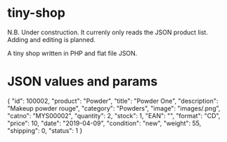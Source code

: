 # tiny-shop

N.B. Under construction. It currenly only reads the JSON product list. Adding and editing is planned.
 
A tiny shop written in PHP and flat file JSON.

# JSON values and params

{
   "id": 100002,
   "product": "Powder",
   "title": "Powder One",
	  "description": "Makeup powder rouge",
	  "category": "Powders",
	  "image": "images/.png",
   "catno": "MYS00002",
	  "quantity": 2,
	  "stock": 1,
	  "EAN": "",
   "format": "CD",
   "price": 10,
   "date": "2019-04-09",
   "condition": "new",
   "weight": 55,
   "shipping": 0,
	  "status": 1
}
